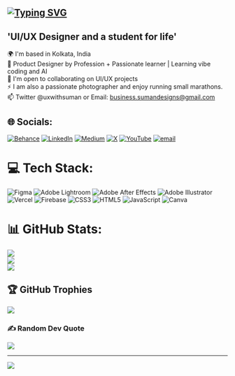 <!--
- 👋 Hi, I’m @theshutterjoy
- 👀 I’m interested in UI/UX design and web development
- 🌱 I’m currently learning web development
- 📫 How to reach me - just follow me on Twitter @theshutterjoy


theshutterjoy/theshutterjoy is a ✨ special ✨ repository because its `README.md` (this file) appears on your GitHub profile.
You can click the Preview link to take a look at your changes.
--->

<a href="https://git.io/typing-svg"><img src="https://readme-typing-svg.herokuapp.com?font=Fira+Code&pause=500&color=64FFDA&width=435&lines=I'm+Suman+Debnath" alt="Typing SVG" /></a>
---
**'UI/UX Designer and a student for life'**
---

🌍  I'm based in Kolkata, India<br>🧠  Product Designer by Profession + Passionate learner | Learning vibe coding and AI<br>🤝  I'm open to collaborating on UI/UX projects<br>⚡ I am also a passionate photographer and enjoy running small marathons. <br>📫  Twitter @uxwithsuman or Email: business.sumandesigns@gmail.com


## 🌐 Socials:
[![Behance](https://img.shields.io/badge/Behance-1769ff?logo=behance&logoColor=white)](https://behance.net/uxwithsuman) [![LinkedIn](https://img.shields.io/badge/LinkedIn-%230077B5.svg?logo=linkedin&logoColor=white)](https://linkedin.com/in/uxwithsuman) [![Medium](https://img.shields.io/badge/Medium-12100E?logo=medium&logoColor=white)](https://medium.com/@theshutterjoy) [![X](https://img.shields.io/badge/X-black.svg?logo=X&logoColor=white)](https://x.com/uxwithsuman) [![YouTube](https://img.shields.io/badge/YouTube-%23FF0000.svg?logo=YouTube&logoColor=white)](https://youtube.com/@uxwithsuman) [![email](https://img.shields.io/badge/Email-D14836?logo=gmail&logoColor=white)](mailto:business.sumandesigns@gmail.com) 

# 💻 Tech Stack:
![Figma](https://img.shields.io/badge/figma-%23F24E1E.svg?style=for-the-badge&logo=figma&logoColor=white) ![Adobe Lightroom](https://img.shields.io/badge/Adobe%20Lightroom-31A8FF.svg?style=for-the-badge&logo=Adobe%20Lightroom&logoColor=white) ![Adobe After Effects](https://img.shields.io/badge/Adobe%20After%20Effects-9999FF.svg?style=for-the-badge&logo=Adobe%20After%20Effects&logoColor=white) ![Adobe Illustrator](https://img.shields.io/badge/adobe%20illustrator-%23FF9A00.svg?style=for-the-badge&logo=adobe%20illustrator&logoColor=white) ![Vercel](https://img.shields.io/badge/vercel-%23000000.svg?style=for-the-badge&logo=vercel&logoColor=white) ![Firebase](https://img.shields.io/badge/firebase-%23039BE5.svg?style=for-the-badge&logo=firebase) ![CSS3](https://img.shields.io/badge/css3-%231572B6.svg?style=for-the-badge&logo=css3&logoColor=white) ![HTML5](https://img.shields.io/badge/html5-%23E34F26.svg?style=for-the-badge&logo=html5&logoColor=white) ![JavaScript](https://img.shields.io/badge/javascript-%23323330.svg?style=for-the-badge&logo=javascript&logoColor=%23F7DF1E) ![Canva](https://img.shields.io/badge/Canva-%2300C4CC.svg?style=for-the-badge&logo=Canva&logoColor=white)
# 📊 GitHub Stats:
![](https://github-readme-stats.vercel.app/api?username=theshutterjoy&theme=transparent&hide_border=true&include_all_commits=true&count_private=true)<br/>
![](https://nirzak-streak-stats.vercel.app/?user=theshutterjoy&theme=transparent&hide_border=true)<br/>
![](https://github-readme-stats.vercel.app/api/top-langs/?username=theshutterjoy&theme=transparent&hide_border=true&include_all_commits=true&count_private=true&layout=compact)

## 🏆 GitHub Trophies
![](https://github-profile-trophy.vercel.app/?username=theshutterjoy&theme=transparent&no-frame=false&no-bg=true&margin-w=4)

### ✍️ Random Dev Quote
![](https://quotes-github-readme.vercel.app/api?type=horizontal&theme=dark)

---
[![](https://visitcount.itsvg.in/api?id=theshutterjoy&icon=0&color=1)](https://visitcount.itsvg.in)

<!-- Proudly created with GPRM ( https://gprm.itsvg.in ) -->
